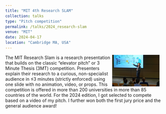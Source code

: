 ```yaml
---
title: "MIT 4th Research SLAM"
collection: talks
type: "Pitch competition"
permalink: /talks/2024_research-slam
venue: "MIT"
date: 2024-04-17
location: "Cambridge MA, USA"
---
```


<img src="/images/researchslam.jpg" style="float: right; margin-right: 15px; max-width: 150px;" />
The MIT Research Slam is a research presentation that builds on the classic “elevator pitch” or 3 Minute Thesis (3MT) competition. Presenters explain their research to a curious, non-specialist audience in ≤3 minutes (strictly enforced) using one slide with no animation, video, or props. This competition is offered in more than 200 universities in more than 85 countries of the world. For the 2024 edition, I got selected to compete based on a video of my pitch. I further won both the first jury price and the general audience award!
